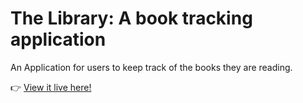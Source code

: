 # The Library: A book tracking application
An Application for users to keep track of the books they are reading.

👉 [View it live here!](https://giva1-libarpp.netlify.app/)

